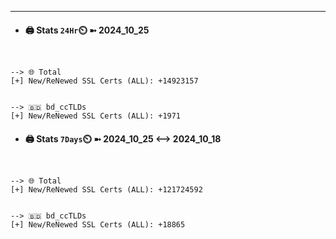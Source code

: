 

---
- #### 🖨️ **Stats** `24Hr`⏲️ ➼ 2024_10_25
```console


--> 🌐 Total
[+] New/ReNewed SSL Certs (ALL): +14923157


--> 🇧🇩 bd_ccTLDs
[+] New/ReNewed SSL Certs (ALL): +1971

```

- #### 🖨️ **Stats** `7Days`⏲️ ➼ 2024_10_25 <--> 2024_10_18
```console


--> 🌐 Total
[+] New/ReNewed SSL Certs (ALL): +121724592


--> 🇧🇩 bd_ccTLDs
[+] New/ReNewed SSL Certs (ALL): +18865

```

